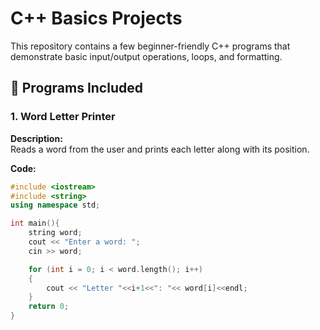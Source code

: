 # C++ Basics Projects

This repository contains a few beginner-friendly C++ programs that demonstrate basic input/output operations, loops, and formatting.

## 📘 Programs Included

### 1. Word Letter Printer

**Description:**  
Reads a word from the user and prints each letter along with its position.

**Code:**
```cpp
#include <iostream>
#include <string>
using namespace std;

int main(){
    string word;
    cout << "Enter a word: ";
    cin >> word;

    for (int i = 0; i < word.length(); i++)
    {
        cout << "Letter "<<i+1<<": "<< word[i]<<endl;
    }
    return 0;
}
